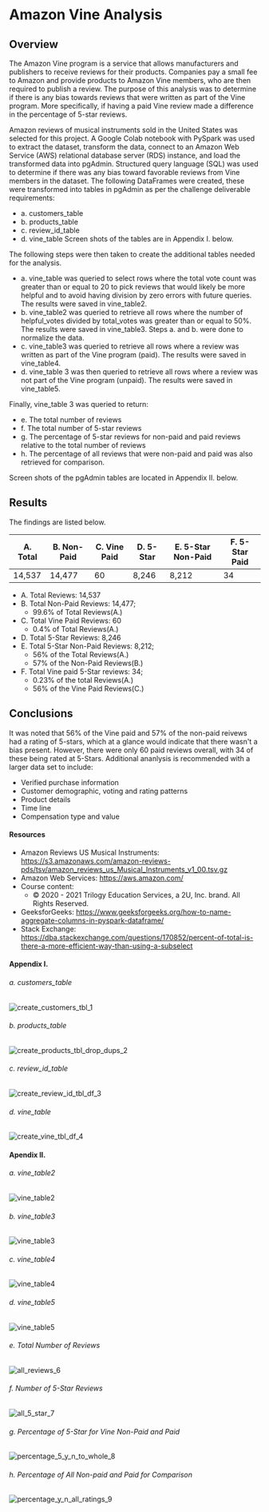 # Amazon Vine Analysis 
## Overview
The Amazon Vine program is a service that allows manufacturers and publishers to receive reviews for their products. Companies pay a small fee to Amazon and provide products to Amazon Vine members, who are then required to publish a review. The purpose of this analysis was to determine if there is any bias towards reviews that were written as part of the Vine program. More specifically, if having a paid Vine review made a difference in the percentage of 5-star reviews.  

Amazon reviews of musical instruments sold in the United States was selected for this project. A Google Colab notebook with PySpark was used to extract the dataset, transform the data, connect to an Amazon Web Service (AWS) relational database server (RDS) instance, and load the transformed data into pgAdmin.  Structured query language (SQL) was used to determine if there was any bias toward favorable reviews from Vine members in the dataset. 
The following DataFrames were created, these were transformed into tables in pgAdmin as per the challenge deliverable requirements:
- a. customers_table
- b. products_table
- c. review_id_table
- d. vine_table
Screen shots of the tables are in Appendix I. below.

The following steps were then taken to create the additional tables needed for the analysis.
- a. vine_table was queried to select rows where the total vote count was greater than or equal to 20 to pick reviews that would likely be more helpful and to avoid having division by zero errors with future queries. The results were saved in vine_table2.
- b. vine_table2 was queried to retrieve all rows where the number of helpful_votes divided by total_votes was greater than or equal to 50%. The results were saved in vine_table3. Steps a. and b. were done to normalize the data.
- c. vine_table3 was queried to retrieve all rows where a review was written as part of the Vine program (paid). The results were saved in vine_table4.
- d. vine_table 3 was then queried to retrieve all rows where a review was not part of the Vine program (unpaid). The results were saved in vine_table5.

Finally, vine_table 3 was queried to return:
  - e. The total number of reviews
  - f. The total number of 5-star reviews
  - g. The percentage of 5-star reviews for non-paid and paid reviews relative to the total number of reviews    
  - h. The percentage of all reviews that were non-paid and paid was also retrieved for comparison.

Screen shots of the pgAdmin tables are located in Appendix II. below.

## Results
The findings are listed below.

| A. Total | B. Non-Paid | C. Vine Paid | D. 5-Star | E. 5-Star Non-Paid| F. 5-Star Paid| 
|----------|-------------|--------------|-----------|-------------------|---------------|
|  14,537  |   14,477    |        60    |     8,246 |             8,212 |            34 | 

- A. Total Reviews: 14,537
- B. Total Non-Paid Reviews: 14,477;
  - 99.6% of Total Reviews(A.)
- C. Total Vine Paid Reviews: 60
  - 0.4% of Total Reviews(A.)  
- D. Total 5-Star Reviews: 8,246
- E. Total 5-Star Non-Paid Reviews: 8,212;
  -  56% of the Total Reviews(A.) 
  -  57% of the Non-Paid Reviews(B.) 
- F. Total Vine paid 5-Star reviews: 34; 
  - 0.23% of the total Reviews(A.) 
  - 56% of the Vine Paid Reviews(C.)

## Conclusions
It was noted that 56% of the Vine paid and 57% of the non-paid reivews had a rating of 5-stars, which at a glance would indicate that there wasn't a bias present. However, there were only 60 paid reviews overall, with 34 of these being rated at 5-Stars. Additional ananlysis is recommended with a larger data set to include:
- Verified purchase information
- Customer demographic, voting and rating patterns
- Product details 
- Time line 
- Compensation type and value  

#### Resources
- Amazon Reviews US Musical Instruments: https://s3.amazonaws.com/amazon-reviews-pds/tsv/amazon_reviews_us_Musical_Instruments_v1_00.tsv.gz
- Amazon Web Services: https://aws.amazon.com/
- Course content:
	- © 2020 - 2021 Trilogy Education Services, a 2U, Inc. brand. All Rights Reserved.
- GeeksforGeeks: https://www.geeksforgeeks.org/how-to-name-aggregate-columns-in-pyspark-dataframe/ 
- Stack Exchange: https://dba.stackexchange.com/questions/170852/percent-of-total-is-there-a-more-efficient-way-than-using-a-subselect
	
#### Appendix I.
###### a. customers_table
![create_customers_tbl_1](https://github.com/LleeMcD/Amazon_Vine_Analysis/blob/main/Resources/create_customers_tbl_1.png)
###### b. products_table
![create_products_tbl_drop_dups_2](https://github.com/LleeMcD/Amazon_Vine_Analysis/blob/main/Resources/create_products_tbl_drop_dups_2.png)
###### c. review_id_table
![create_review_id_tbl_df_3](https://github.com/LleeMcD/Amazon_Vine_Analysis/blob/main/Resources/create_review_id_tbl_df_3.png)
###### d. vine_table
![create_vine_tbl_df_4](https://github.com/LleeMcD/Amazon_Vine_Analysis/blob/main/Resources/create_vine_tbl_df_4.png)

#### Apendix II.
###### a. vine_table2
![vine_table2](https://github.com/LleeMcD/Amazon_Vine_Analysis/blob/main/Resources/vine_table2.png)
###### b. vine_table3
![vine_table3](https://github.com/LleeMcD/Amazon_Vine_Analysis/blob/main/Resources/vine_table3.png)
###### c. vine_table4
![vine_table4](https://github.com/LleeMcD/Amazon_Vine_Analysis/blob/main/Resources/vine_table4.png)
###### d. vine_table5
![vine_table5](https://github.com/LleeMcD/Amazon_Vine_Analysis/blob/main/Resources/vine_table5.png)
###### e. Total Number of Reviews
![all_reviews_6](https://github.com/LleeMcD/Amazon_Vine_Analysis/blob/main/Resources/all_reviews_6.png)
###### f. Number of 5-Star Reviews
![all_5_star_7](https://github.com/LleeMcD/Amazon_Vine_Analysis/blob/main/Resources/all_5_star_7.png)
###### g. Percentage of 5-Star for Vine Non-Paid and Paid
![percentage_5_y_n_to_whole_8](https://github.com/LleeMcD/Amazon_Vine_Analysis/blob/main/Resources/percentage_5_y_n_to_whole_8.png)
###### h. Percentage of All Non-paid and Paid for Comparison
![percentage_y_n_all_ratings_9](https://github.com/LleeMcD/Amazon_Vine_Analysis/blob/main/Resources/percentage_y_n_all_ratings_9.png)
